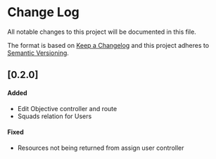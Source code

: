 # Change Log
All notable changes to this project will be documented in this file.

The format is based on [Keep a Changelog](http://keepachangelog.com/) 
and this project adheres to [Semantic Versioning](http://semver.org/).

## [0.2.0]
#### Added
- Edit Objective controller and route
- Squads relation for Users

#### Fixed
- Resources not being returned from assign user controller
